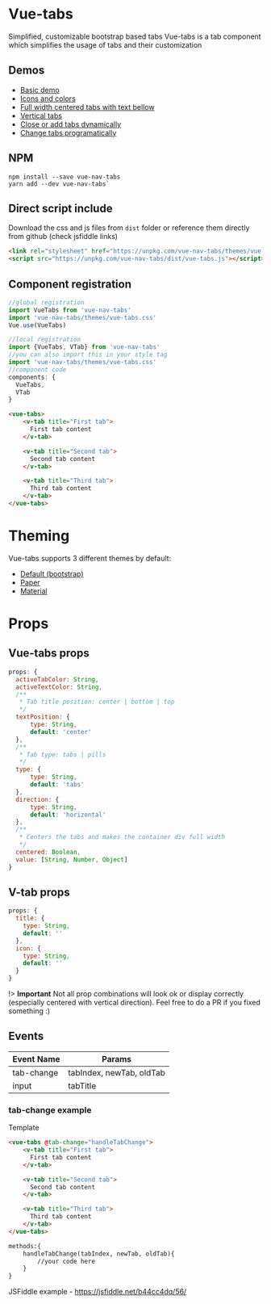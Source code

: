 # Vue-tabs
Simplified, customizable bootstrap based tabs
Vue-tabs is a tab component which simplifies the usage of tabs and their customization
## Demos
* [Basic demo](https://jsfiddle.net/b44cc4dq/187/)
* [Icons and colors](https://jsfiddle.net/b44cc4dq/188/)
* [Full width centered tabs with text bellow](https://jsfiddle.net/b44cc4dq/189/)
* [Vertical tabs](https://jsfiddle.net/b44cc4dq/190/)
* [Close or add tabs dynamically](https://jsfiddle.net/b44cc4dq/245/)
* [Change tabs programatically](https://jsfiddle.net/b44cc4dq/275/)

## NPM
```
npm install --save vue-nav-tabs
yarn add --dev vue-nav-tabs`
```

## Direct script include
Download the css and js files from `dist` folder or reference them directly from github (check jsfiddle links)
```html
<link rel="stylesheet" href="https://unpkg.com/vue-nav-tabs/themes/vue-tabs.css">
<script src="https://unpkg.com/vue-nav-tabs/dist/vue-tabs.js"></script>

```
## Component registration
```js
//global registration
import VueTabs from 'vue-nav-tabs'
import 'vue-nav-tabs/themes/vue-tabs.css'
Vue.use(VueTabs)

//local registration
import {VueTabs, VTab} from 'vue-nav-tabs'
//you can also import this in your style tag
import 'vue-nav-tabs/themes/vue-tabs.css'
//component code
components: {
  VueTabs,
  VTab
}
```
```html
<vue-tabs>
    <v-tab title="First tab">
      First tab content
    </v-tab>

    <v-tab title="Second tab">
      Second tab content
    </v-tab>

    <v-tab title="Third tab">
      Third tab content
    </v-tab>
</vue-tabs>
```

# Theming
Vue-tabs supports 3 different themes by default:
* [Default (bootstrap)](https://jsfiddle.net/CristiJ/b44cc4dq/22/)
* [Paper](https://jsfiddle.net/b44cc4dq/191/)
* [Material](https://jsfiddle.net/b44cc4dq/198/)

# Props

## Vue-tabs props
```js
props: {
  activeTabColor: String,
  activeTextColor: String,
  /**
   * Tab title position: center | bottom | top
   */
  textPosition: {
      type: String,
      default: 'center'
  },
  /**
   * Tab type: tabs | pills
   */
  type: {
      type: String,
      default: 'tabs'
  },
  direction: {
      type: String,
      default: 'horizontal'
  },
  /**
   * Centers the tabs and makes the container div full width
   */
  centered: Boolean,
  value: [String, Number, Object]
}
```

## V-tab props

```js
props: {
  title: {
    type: String,
    default: ''
  },
  icon: {
    type: String,
    default: ''
  }
}
```
!> **Important** Not all prop combinations will look ok or display correctly (especially centered with vertical direction).
Feel free to do a PR if you fixed something :)

## Events
 
Event Name | Params
------------ | -------------
tab-change | tabIndex, newTab, oldTab
input | tabTitle

### tab-change example

Template
```html
<vue-tabs @tab-change="handleTabChange">
    <v-tab title="First tab">
      First tab content
    </v-tab>

    <v-tab title="Second tab">
      Second tab content
    </v-tab>

    <v-tab title="Third tab">
      Third tab content
    </v-tab>
</vue-tabs>
```

```html
methods:{
    handleTabChange(tabIndex, newTab, oldTab){
        //your code here
    }
}
```

JSFiddle example - https://jsfiddle.net/b44cc4dq/56/

